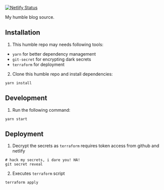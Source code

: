 [![Netlify Status](https://api.netlify.com/api/v1/badges/99d80486-7cde-48c2-bbf6-f21bc67ea29c/deploy-status)](https://app.netlify.com/sites/kfwong-com/deploys)

My humble blog source.

## Installation

1. This humble repo may needs following tools:
 - `yarn` for better dependency management
 - `git-secret` for encrypting dark secrets
 - `terraform` for deployment
2. Clone this humble repo and install dependencies:
```
yarn install
```

## Development
1. Run the following command:
```
yarn start
```

## Deployment
1. Decrypt the secrets as `terraform` requires token access from github and netlify
```
# hack my secrets, i dare you! HA!
git secret reveal
```

2. Executes `terraform` script
```
terraform apply
```